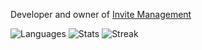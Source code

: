 Developer and owner of [Invite Management](https://invi-bot.xyz)

![Languages](https://github-readme-stats.vercel.app/api/top-langs?username=siris01&show_icons=true&theme=dark&locale=en&layout=compact)
![Stats](https://github-readme-stats.vercel.app/api?username=siris01&show_icons=true&theme=dark&locale=en)
![Streak](https://github-readme-streak-stats.herokuapp.com/?user=siris01&theme=dark)
